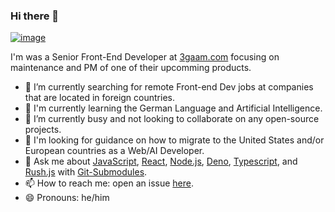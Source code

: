 ### Hi there 👋

[![image](https://media.giphy.com/media/ZVik7pBtu9dNS/giphy.gif)](https://github.com/smrsan/)

I'm was a Senior Front-End Developer at [3gaam.com](https://3gaam.com/) focusing on maintenance and PM of one of their upcomming products.

- 🔭 I’m currently searching for remote Front-end Dev jobs at companies that are located in foreign countries.
- 🌱 I'm currently learning the German Language and Artificial Intelligence.
- 👯 I’m currently busy and not looking to collaborate on any open-source projects.
- 🤔 I'm looking for guidance on how to migrate to the United States and/or European countries as a Web/AI Developer.
- 💬 Ask me about [JavaScript](https://javascript.com/), [React](https://reactjs.org/), [Node.js](https://nodejs.org/), [Deno](https://deno.land/), [Typescript](https://www.typescriptlang.org/), and [Rush.js](https://rushjs.io/) with [Git-Submodules](https://git-scm.com/docs/git-submodule/).
- 📫 How to reach me: open an issue [here](https://github.com/smrsan/smrsan/issues/).
- 😄 Pronouns: he/him
